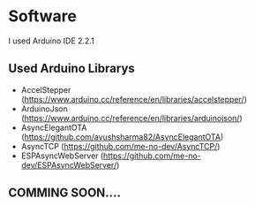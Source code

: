 # Software

I used Arduino IDE 2.2.1

## Used Arduino Librarys

- AccelStepper (https://www.arduino.cc/reference/en/libraries/accelstepper/)
- ArduinoJson (https://www.arduino.cc/reference/en/libraries/arduinojson/)
- AsyncElegantOTA (https://github.com/ayushsharma82/AsyncElegantOTA)
- AsyncTCP (https://github.com/me-no-dev/AsyncTCP/)
- ESPAsyncWebServer (https://github.com/me-no-dev/ESPAsyncWebServer/)

## COMMING SOON....
